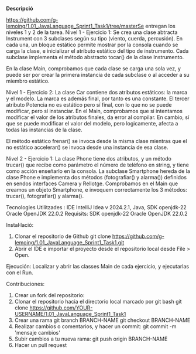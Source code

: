 <b>Descripció</b>

https://github.com/g-lemoing/1.01_JavaLanguage_Sprint1_Task1/tree/masterSe entregan los niveles 1 y 2 de la tarea.
Nivel 1 - Ejercicio 1:
  Se crea una clase abtracta Instrument con 3 subclases según su tipo (viento, cuerda, percusión).
  En cada una, un bloque estático permite mostrar por la consola cuando se carga la clase, e inicializar el atributo estático del tipo de instrumento.
  Cada subclase implementa el método abstracto tocar() de la clase Instrumento.

  En la clase Main, comprobamos que cada clase se carga una sola vez, y puede ser por crear la primera instancia de cada subclase o al acceder a su miembro estático.

Nivel 1 - Ejercicio 2:
  La clase Car contiene dos atributos estáticos: la marca y el modelo. La marca es además final, por tanto es una constante.
  El tercer atributo Potencia no es estático pero sí final, con lo que no se puede modificar, pero sí instanciar.
  En el Main, comprobamos que si intentamos modificar el valor de los atributos finales, da error al compilar.
  En cambio, sí que se puede modificar el valor del modelo, pero logicamente, afecta a todas las instancias de la clase.

  El método estático frenar() se invoca desde la misma clase mientras que el no estático accelerar() se invoca desde una instancia de esa clase.

Nivel 2 - Ejercicio 1:
  La clase Phone tiene dos atributos, y un método trucar() que recibe como parámetro el número de teléfono en string, y tiene como acción enseñarlo en la consola.
  La subclase Smartphone hereda de la clase Phone e implementa dos métodos (fotografiar() y alarma()) definidos en sendos interfaces Camera y Rellotge.
  Comprobamos en el Main que creamos un objeto Smartphone, e invoquem correctamente los 3 métodos: trucar(), fotografiar() y alarma().
  
Tecnologies Utilitzades : IDE IntelliJ Idea v 2024.2.1, Java, SDK openjdk-22 Oracle OpenJDK 22.0.2
Requisits: SDK openjdk-22 Oracle OpenJDK 22.0.2

Instal·lació: 
1. Clonar el repositorio de Github
git clone https://github.com/g-lemoing/1.01_JavaLanguage_Sprint1_Task1.git
2. Abrir el IDE e importar el proyecto desde el repositorio local desde File > Open.

Ejecución:
Localizar y abrir las classes Main de cada ejercicio, y ejecutarlas con el Run.

Contribuciones:
1. Crear un fork del repositorio: 
2. Clonar el repositorio hacia el directorio local marcado por git bash
 git clone https://github.com/YOUR-USERNAME/1.01_JavaLanguage_Sprint1_Task1
3. Crear una rama
git branch BRANCH-NAME
git checkout BRANCH-NAME
4. Realizar cambios o comentarios, y hacer un commit: git commit -m 'mensaje cambios'
5. Subir cambios a tu nueva rama: git push origin BRANCH-NAME
6. Hacer un pull request

